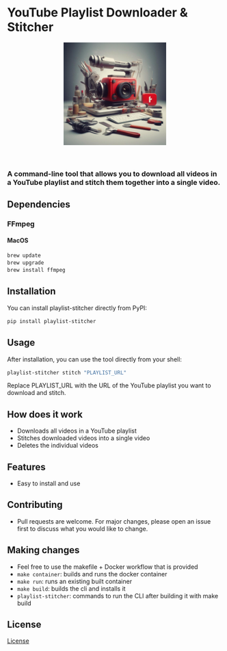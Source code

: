 # YouTube Playlist Downloader & Stitcher

<img src="./youtools.jpeg" alt="youtools" style="width:25vw; min-width: 200px; max-width: 400px; display: block; margin-left: auto; margin-right: auto;"/>
</br></br>

### A command-line tool that allows you to download all videos in a YouTube playlist and stitch them together into a single video.

## Dependencies

### FFmpeg

#### MacOS

```bash
brew update
brew upgrade
brew install ffmpeg
```

## Installation

You can install playlist-stitcher directly from PyPI:

```bash
pip install playlist-stitcher
```

## Usage

After installation, you can use the tool directly from your shell:

```bash
playlist-stitcher stitch "PLAYLIST_URL"
```

Replace PLAYLIST_URL with the URL of the YouTube playlist you want to download and stitch.

## How does it work

- Downloads all videos in a YouTube playlist
- Stitches downloaded videos into a single video
- Deletes the individual videos

## Features

- Easy to install and use

## Contributing

- Pull requests are welcome. For major changes, please open an issue first to discuss what you would like to change.

## Making changes

- Feel free to use the makefile + Docker workflow that is provided
- `make container`: builds and runs the docker container
- `make run`: runs an existing built container
- `make build`: builds the cli and installs it
- `playlist-stitcher`: commands to run the CLI after building it with make build

## License

[License](./LICENSE)
